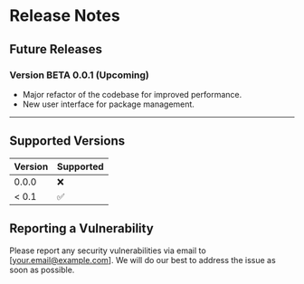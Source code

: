 # Release Notes

## Future Releases

### Version BETA 0.0.1 (Upcoming)

- Major refactor of the codebase for improved performance.
- New user interface for package management.

---

## Supported Versions

| Version | Supported          |
| ------- | ------------------ |
| 0.0.0   | :x:                |
| < 0.1   | :white_check_mark: |

## Reporting a Vulnerability

Please report any security vulnerabilities via email to [your.email@example.com]. 
We will do our best to address the issue as soon as possible.
